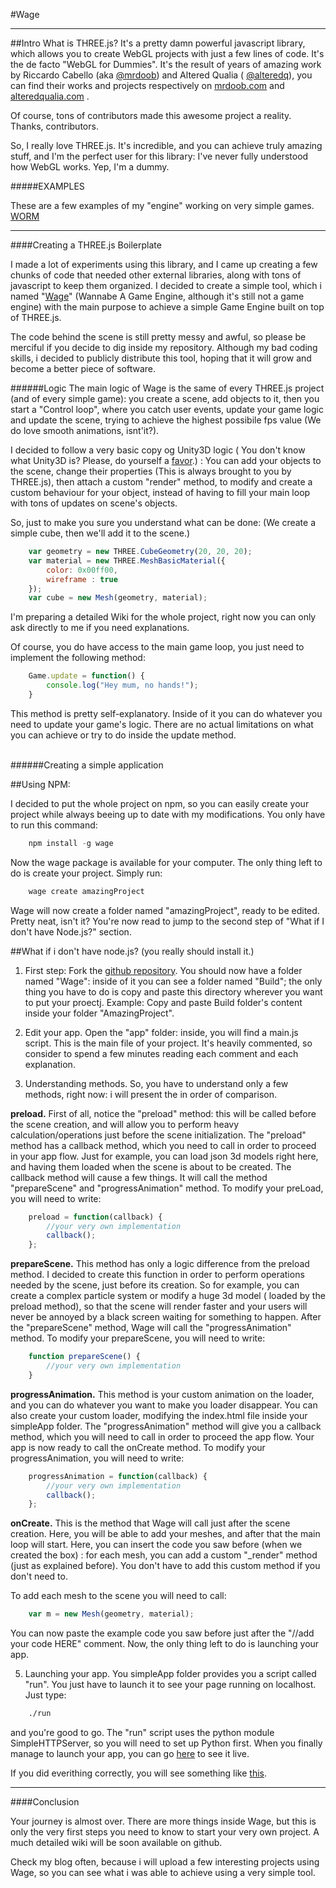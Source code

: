#Wage

-----
##Intro
What is THREE.js? It's a pretty damn powerful javascript library, which allows you to create WebGL projects with just a few lines of code. It's the de facto "WebGL for Dummies". It's the result of years of amazing work by Riccardo Cabello (aka [@mrdoob](https://twitter.com/mrdoob)) and Altered Qualia ( [@alteredq](https://twitter.com/alteredq)), you can find their works and projects respectively on [mrdoob.com](http://mrdoob.com) and [alteredqualia.com](http://alteredqualia.com/) . 

Of course, tons of contributors made this awesome project a reality. Thanks, contributors.

So, I really love THREE.js. It's incredible, and you can achieve truly amazing stuff, and I'm the perfect user for this library: I've never fully understood how WebGL works. Yep, I'm a dummy.

#####EXAMPLES

These are a few examples of my "engine" working on very simple games.
[WORM](http://marcostagni.com/projects/worm)

-----
####Creating a THREE.js Boilerplate

I made a lot of experiments using this library, and I came up creating a few chunks of code that needed other external libraries, along with tons of javascript to keep them organized. I decided to create a simple tool, which i named "[Wage](https://github.com/marco-ponds/Wage)" (Wannabe A Game Engine, although it's still not a game engine) with the main purpose to achieve a simple Game Engine built on top of THREE.js.

The code behind the scene is still pretty messy and awful, so please be merciful if you decide to dig inside my repository. Although my bad coding skills, i decided to publicly distribute this tool, hoping that it will grow and become a better piece of software.

######Logic
The main logic of Wage is the same of every THREE.js project (and of every simple game): you create a scene, add objects to it, then you start a "Control loop", where you catch user events, update your game logic and update the scene, trying to achieve the highest possibile fps value (We do love smooth animations, isnt'it?).

I decided to follow a very basic copy og Unity3D logic ( You don't know what Unity3D is? Please, do yourself a [favor](http://unity3d.com).) : You can add your objects to the scene, change their properties (This is always brought to you by THREE.js), then  attach a custom "render" method, to modify and create a custom behaviour for your object, instead of having to fill your main loop with tons of updates on scene's objects.

So, just to make you sure you understand what can be done:
(We create a simple cube, then we'll add it to the scene.)
```javascript
	var geometry = new THREE.CubeGeometry(20, 20, 20);
	var material = new THREE.MeshBasicMaterial({ 
    	color: 0x00ff00, 
        wireframe : true 
    });
	var cube = new Mesh(geometry, material);
```
I'm preparing a detailed Wiki for the whole project, right now you can only ask directly to me if you need explanations.

Of course, you do have access to the main game loop, you just need to implement the following method:

```javascript
	Game.update = function() {
    	console.log("Hey mum, no hands!");
    }
```
This method is pretty self-explanatory. Inside of it you can do whatever you need to update your game's logic. There are no actual limitations on what you can achieve or try to do inside the update method.

<br>
######Creating a simple application

##Using NPM:

I decided to put the whole project on npm, so you can easily create your project while always beeing up to date with my modifications. You only have to run this command:
```python
	npm install -g wage
```

Now the wage package is available for your computer. The only thing left to do is create your project. Simply run:

```python
	wage create amazingProject
```
Wage will now create a folder named "amazingProject", ready to be edited. Pretty neat, isn't it? You're now read to jump to the second step of "What if I don't have Node.js?" section.

##What if i don't have node.js? (you really should install it.)

1) First step: Fork the [github repository](https://github.com/marco-ponds/Wage).
You should now have a folder named "Wage": inside of it you can see a folder named "Build"; the only thing you have to do is copy and paste this directory wherever you want to put your proectj. Example: Copy and paste Build folder's content inside your folder "AmazingProject".

2) Edit your app.
Open the "app" folder: inside, you will find a main.js script. This is the main file of your project. It's heavily commented, so consider to spend a few minutes reading each comment and each explanation.

3) Understanding methods.
So, you have to understand only a few methods, right now: i will present the in order of comparison.

**preload.**
First of all, notice the "preload" method: this will be called before the scene creation, and will allow you to perform heavy calculation/operations just before the scene initialization. The "preload" method has a callback method, which you need to call in order to proceed in your app flow. Just for example, you can load json 3d models right here, and having them loaded when the scene is about to be created. The callback method will cause a few things. It will call the method "prepareScene" and "progressAnimation" method. To modify your preLoad, you will need to write:

```javascript
	preload = function(callback) {
    	//your very own implementation
        callback();
    };
```

**prepareScene.**
This method has only a logic difference from the preload method. I decided to create this function in order to perform operations needed by the scene, just before its creation. So for example, you can create a complex particle system or modify a huge 3d model ( loaded by the preload method), so that the scene will render faster and your users will never be annoyed by a black screen waiting for something to happen. After the "prepareScene" method, Wage will call the "progressAnimation" method. To modify your prepareScene, you will need to write:

```javascript
	function prepareScene() {
    	//your very own implementation
    }
```

**progressAnimation.** 
This method is your custom animation on the loader, and you can do whatever you want to make you loader disappear. You can also create your custom loader, modifying the index.html file inside your simpleApp folder. The "progressAnimation" method will give you a callback method, which you will need to call in order to proceed the app flow. Your app is now ready to call the onCreate method. To modify your progressAnimation, you will need to write:

```javascript
	progressAnimation = function(callback) {
    	//your very own implementation
        callback();
    };
```
	
**onCreate.** This is the method that Wage will call just after the scene creation. Here, you will be able to add your meshes, and after that the main loop will start. Here, you can insert the code you saw before (when we created the box) : for each mesh, you can add a custom "_render" method (just as explained before). You don't have to add this custom method if you don't need to.

To add each mesh to the scene you will need to call:
```javascript
	var m = new Mesh(geometry, material);
```

You can now paste the example code you saw before just after the "//add your code HERE" comment. Now, the only thing left to do is launching your app.

5) Launching your app.
You simpleApp folder provides you a script called "run". You just have to launch it to see your page running on localhost. Just type:

```bash
	./run
```

and you're good to go. The "run" script uses the python module SimpleHTTPServer, so you will need to set up Python first. When you finally manage to launch your app, you can go [here](http://localhost:8000) to see it live. 

If you did everithing correctly, you will see something like [this](http://marcostagni.com/projects/simpleApp). 

----
####Conclusion

Your journey is almost over. There are more things inside Wage, but this is only the very first steps you need to know to start your very own project. A much detailed wiki will be soon available on github.

Check my blog often, because i will upload a few interesting projects using Wage, so you can see what i was able to achieve using a very simple tool.
